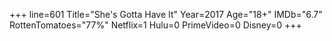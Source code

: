 +++
line=601
Title="She's Gotta Have It"
Year=2017
Age="18+"
IMDb="6.7"
RottenTomatoes="77%"
Netflix=1
Hulu=0
PrimeVideo=0
Disney=0
+++

